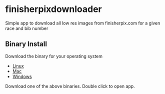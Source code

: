 # finisherpixdownloader
Simple app to download all low res images from finisherpix.com for a 
given race and bib number

## Binary Install 

Download the binary for your operating system

- [Linux](../../raw/master/dist/linux/finisherpixdownloader)
- [Mac](../../raw/master/dist/mac/finisherpixdownloader)
- [Windows](../../raw/master/dist/win/finisherpixdownloader.exe)

Download one of the above binaries. Double click to open app. 


